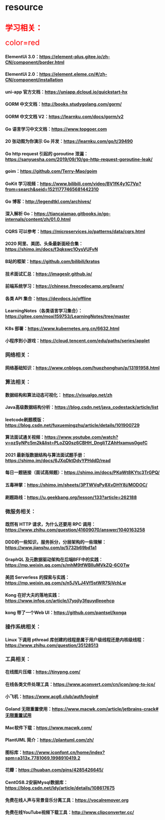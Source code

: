 # resource

## <font color=red size=5>学习相关：</font>
<font color=red size=5>color=red</font>
#### ElementUi 3.0：https://element-plus.gitee.io/zh-CN/component/border.html
#### ElementUi 2.0：https://element.eleme.cn/#/zh-CN/component/installation
#### uni-app 官方文档：https://uniapp.dcloud.io/quickstart-hx
#### GORM 中文文档：http://books.studygolang.com/gorm/
#### GORM 中文文档 V2：https://learnku.com/docs/gorm/v2
#### Go 语言学习中文文档：https://www.topgoer.com
#### 20 张动图为你演示 Go 并发：https://learnku.com/go/t/39490
#### Go http request 引起的 goroutine 泄漏：https://sanyuesha.com/2019/09/10/go-http-request-goroutine-leak/
#### goim：https://github.com/Terry-Mao/goim
#### GoKit 学习视频：https://www.bilibili.com/video/BV1fK4y1C7Vp?from=search&seid=15211777465681442310
#### Go 博客：http://legendtkl.com/archives/
#### 深入解析 Go：https://tiancaiamao.gitbooks.io/go-internals/content/zh/01.0.html
#### CQRS 可以参考：https://microservices.io/patterns/data/cqrs.html
#### 2020 阿里、美团、头条最新面经合集：https://shimo.im/docs/f3qkswc1OysVUFvN
#### B站的框架：https://github.com/bilibili/kratos
#### 技术面试汇总：https://imageslr.github.io/
#### 前端系统学习：https://chinese.freecodecamp.org/learn/
#### 各类 API 集合：https://devdocs.io/offline
#### LearningNotes（各类语言学习集合）：https://gitee.com/moxi159753/LearningNotes/tree/master
#### K8s 部署：https://www.kubernetes.org.cn/6632.html
#### 小程序到小游戏：https://cloud.tencent.com/edu/paths/series/applet

### 网络相关：
#### 网络基础知识：https://www.cnblogs.com/huozhonghun/p/13191958.html

### 算法相关：
#### 数据结构和算法动态可视化： https://visualgo.net/zh
#### Java高级数据结构分析：https://blog.csdn.net/java_codestack/article/list
#### leetcode刷题模版：https://blog.csdn.net/fuxuemingzhu/article/details/101900729
#### 算法面试通关视频：https://www.youtube.com/watch?v=ozSyNPc5m2k&list=PLoZQ0sz6CBHH_DngliTZAhHxamus0gofC
#### 2021 最新版数据结构与算法面试题手册：https://shimo.im/docs/6JXqDktDdvYPHddD/read
#### 每日一题链接（面试高频题）：https://shimo.im/docs/PKpWt8KYtc3TrGPQ/
#### 五毒神掌：https://shimo.im/sheets/3PTWVqPy8XvDHY8j/MODOC/
#### 刷题路线：https://u.geekbang.org/lesson/133?article=262188

### 微服务相关：
#### 既然有 HTTP 请求，为什么还要用 RPC 调用：https://www.zhihu.com/question/41609070/answer/1040163258
#### DDD的一些知识，服务拆分，分层架构的一些理解：https://www.jianshu.com/p/5732b69bd1a1
#### GraphQL 及元数据驱动架构在后端BFF中的实践：https://mp.weixin.qq.com/s/mhM9tfWBlIuMVkZQ-6C0Tw
#### 美团 Serverless 的探索与实践：https://mp.weixin.qq.com/s/n5JVLJ4Vf5stWR7SjVchLw
#### Kong 在好大夫的落地实践：https://www.infoq.cn/article/i7ypjly3fquydleoehcp
#### kong 带了一个Web UI：https://github.com/pantsel/konga

### 操作系统相关：
#### Linux 下调用 pthread 库创建的线程是属于用户级线程还是内核级线程：https://www.zhihu.com/question/35128513

### 工具相关：
#### 在线图片压缩：https://tinypng.com/
#### 在线各类文件处理工具：https://www.aconvert.com/cn/icon/png-to-ico/
#### 小飞机：https://www.acg6.club/auth/login#
#### Goland 无限重置使用：https://www.macwk.com/article/jetbrains-crack#无限重置试用
#### Mac软件下载：https://www.macwk.com/
#### PlantUML 简介：https://plantuml.com/zh/
#### 图标库：https://www.iconfont.cn/home/index?spm=a313x.7781069.1998910419.2
#### 花瓣：https://huaban.com/pins/4285426645/
#### CentOS8.2安装Mysql数据库：https://blog.csdn.net/ldy/article/details/108617675
#### 免费在线人声与背景音乐分离工具：https://vocalremover.org
#### 免费在线YouTube视频下载工具：http://www.clipconverter.cc/
